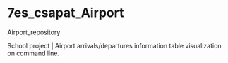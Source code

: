 # 7es_csapat_Airport
Airport_repository

School project | Airport arrivals/departures information table visualization on command line.
